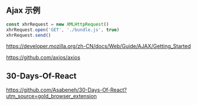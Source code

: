 ## Ajax 示例

```js
const xhrRequest = new XMLHttpRequest()
xhrRequest.open('GET', './bundle.js', true)
xhrRequest.send()
```

https://developer.mozilla.org/zh-CN/docs/Web/Guide/AJAX/Getting_Started

https://github.com/axios/axios


## 30-Days-Of-React

https://github.com/Asabeneh/30-Days-Of-React?utm_source=gold_browser_extension
